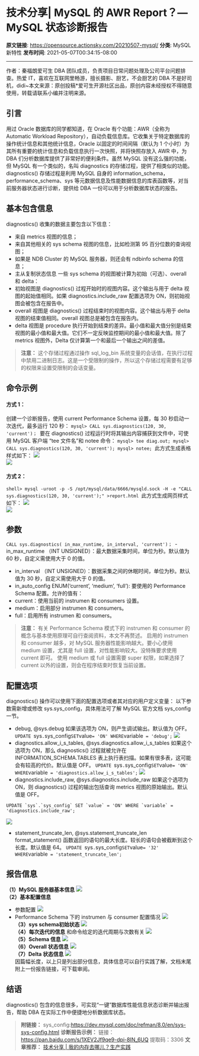# 技术分享| MySQL 的 AWR Report？— MySQL 状态诊断报告

**原文链接**: https://opensource.actionsky.com/20210507-mysql/
**分类**: MySQL 新特性
**发布时间**: 2021-05-07T00:34:15-08:00

---

作者：秦福朗爱可生 DBA 团队成员，负责项目日常问题处理及公司平台问题排查。热爱 IT，喜欢在互联网里畅游，擅长摄影、厨艺，不会厨艺的 DBA 不是好司机，didi~本文来源：原创投稿*爱可生开源社区出品，原创内容未经授权不得随意使用，转载请联系小编并注明来源。
## 引言
用过 Oracle 数据库的同学都知道，在 Oracle 有个功能：AWR（全称为 Automatic Workload Repository），自动负载信息库。它收集关于特定数据库的操作统计信息和其他统计信息，Oracle 以固定的时间间隔（默认为 1 个小时）为其所有重要的统计信息和负载信息执行一次快照，并将快照存放入 AWR 中，为 DBA 们分析数据库提供了非常好的便利条件。虽然 MySQL 没有这么强的功能，但 MySQL 有一个类似的，名叫 diagnostics 的存储过程，提供了相类似的功能。
diagnostics() 存储过程是利用 MySQL 自身的 information_schema，performance_schema、sys 等元数据信息及性能数据信息的库表函数等，对当前服务器状态进行诊断，提供给 DBA 一份可以用于分析数据库状态的报告。
## 基本包含信息
diagnostics() 收集的数据主要包含以下信息：
- 来自 metrics 视图的信息；
- 来自其他相关的 sys schema 视图的信息，比如检测第 95 百分位数的查询视图；
- 如果是 NDB Cluster 的 MySQL 服务器，则还会有 ndbinfo schema 的信息；
- 主从复制状态信息
一些 sys schema 的视图被计算为初始（可选）、overall 和 delta：
- 初始视图是 diagnostics() 过程开始时的视图内容。这个输出与用于 delta 视图的起始值相同。如果 diagnostics.include_raw 配置选项为 ON，则初始视图会被包含在报告中。
- overall 视图是 diagnostics() 过程结束时的视图内容。这个输出与用于 delta 视图的结束值相同。overall 视图总是被包含在报告内。
- delta 视图是 procedure 执行开始到结束的差异。最小值和最大值分别是结束视图的最小值和最大值。它们不一定反映监控期间的最小值和最大值。除了 metrics 视图外，Delta 仅计算第一个和最后一个输出之间的差值。
> **注意：**
这个存储过程通过操作 sql_log_bin 系统变量的会话值，在执行过程中禁用二进制日志。这是一个受限制的操作，所以这个存储过程需要有足够的权限来设置受限制的会话变量。
## 命令示例
#### 方式 1：
创建一个诊断报告，使用 current  Performance Schema 设置，每 30 秒启动一次迭代，最多运行 120 秒：
`mysql> CALL sys.diagnostics(120, 30, 'current')；
`要在 diagnostics() 过程运行时将其输出内容捕获到文件中，可使用 MySQL 客户端 “tee 文件名”和 notee 命令：
`mysql> tee diag.out;
mysql> CALL sys.diagnostics(120, 30, 'current');
mysql> notee;
`此方式生成表格样式如下：
![](.img/8fb9f7c8.png)											
![](.img/238e8d98.png)											
#### 方式 2：
`shell> mysql -uroot -p -S /opt/mysql/data/6666/mysqld.sock -H -e "CALL sys.diagnostics(120, 30, 'current');" >report.html
`此方式生成网页样式如下：
![](.img/4bc2e4d5.png)											
![](.img/4bca44f9.png)											
## 参数
`CALL sys.diagnostics( in_max_runtime, in_interval, 'current')；
`- in_max_runtime （INT UNSIGNED）：最大数据采集时间，单位为秒。默认值为 60 秒，自定义需使用大于 0 的值。
- in_interval （INT UNSIGNED）：数据采集之间的休眠时间，单位为秒。默认值为 30 秒，自定义需使用大于 0 的值。
- in_auto_config ENUM(&#8216;current&#8217;, &#8216;medium&#8217;, &#8216;full&#8217;): 要使用的 Performance Schema 配置。允许的值有：
- current：使用当前的 instrumen 和 consumers 设置。
- medium：启用部分 instrumen 和 consumers。
- full：启用所有 instrumen 和 consumers。
> **注意：**
有关 Performance Schema 模式下的 instrumen 和 consumer 的概念与基本使用原理可自行查阅资料，本文不再赘述。
启用的 instrumen 和 consumer 越多，对 MySQL 服务器性能影响越大。要小心使用 medium 设置，尤其是 full 设置，对性能影响较大。没特殊要求使用 current 即可。
使用 medium 或 full 设置需要 super 权限，如果选择了 current 以外的设置，则会在程序结束时恢复当前设置。
## 配置选项
diagnostics() 操作可以使用下面的配置选项或者其对应的用户定义变量：
以下参数需新增或修改 sys.sys_config，具体用法可了解 MySQL 官方文档 sys_config 一节。
- debug, @sys.debug
如果该选项为 ON，则产生调试输出。默认值为 OFF。
`UPDATE `sys`.`sys_config` SET `value` = 'ON' WHERE `variable` = 'debug';`
![](.img/5de73843.png)											
- diagnostics.allow_i_s_tables, @sys.diagnostics.allow_i_s_tables
如果这个选项为 ON，那么 diagnostics() 过程就被允许在 INFORMATION_SCHEMA.TABLES 表上执行表扫描。如果有很多表，这可能会有较高的代价。默认值是 OFF。
`UPDATE `sys`.`sys_config` SET `value` = 'ON' WHERE `variable` = 'diagnostics.allow_i_s_tables';`
![](.img/5570ccf5.png)											
- diagnostics.include_raw, @sys.diagnostics.include_raw 如果这个选项为 ON，则 diagnostics() 过程的输出包括查询 metrics 视图的原始输出。默认值是 OFF。
```
UPDATE `sys`.`sys_config` SET `value` = 'ON' WHERE `variable` = 'diagnostics.include_raw';
```
![](.img/532c0c14.png)											
- statement_truncate_len, @sys.statement_truncate_len
format_statement() 函数返回的语句的最大长度。较长的语句会被截断到这个长度。默认值是 64。
`UPDATE `sys`.`sys_config` SET `value` = '32' WHERE `variable` = 'statement_truncate_len';`
## 报告信息
**（1）MySQL 服务器基本信息**
![](.img/a5152aee.png)											
**（2）基本配置信息**
- 参数配置
![](.img/8ad86361.png)											
- Performance Schema 下的 instrumen 与 consumer 配置情况
![](.img/852d3f84.png)											
**（3）sys schema初始状态**
![](.img/7c0255b4.png)											
**（4）每次迭代的信息**
和命令给定的迭代周期与次数有关
![](.img/241049c7.png)											
**（5）Schema 信息**
![](.img/cf4027f0.png)											
**（6）Overall 状态信息**
![](.img/10752cd8.png)											
**（7）Delta 状态信息**
![](.img/d4ebf4ed.png)											
因篇幅长度，以上只是列出部分信息，具体信息可以自行实践了解，文档末尾附上一份报告链接，可下载审阅。
## 结语
diagnostics() 包含的信息很多，可实现“一键”数据库性能信息状态诊断并输出报告，帮助 DBA 在实际工作中便捷地分析数据库状态。
> **附链接：**
sys_config:https://dev.mysql.com/doc/refman/8.0/en/sys-sys-config.html
**诊断报告示例：**
链接：https://pan.baidu.com/s/1XEV2Jf9qe9-dpi-8IN_6UQ  提取码：3306
**文章推荐：**
[技术分享 | 我的内存去哪儿？生产实践](https://opensource.actionsky.com/20200927-mysql/)